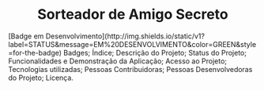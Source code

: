 <h1 align="center"> Sorteador de Amigo Secreto</h1>
[Badge em Desenvolvimento](http://img.shields.io/static/v1?label=STATUS&message=EM%20DESENVOLVIMENTO&color=GREEN&style=for-the-badge)
Badges;
Índice;
Descrição do Projeto;
Status do Projeto;
Funcionalidades e Demonstração da Aplicação;
Acesso ao Projeto;
Tecnologias utilizadas;
Pessoas Contribuidoras;
Pessoas Desenvolvedoras do Projeto;
Licença.
